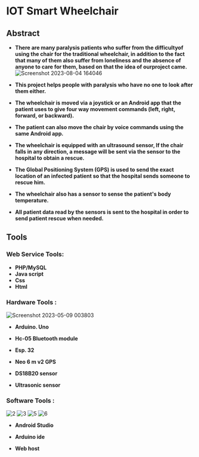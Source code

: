 # IOT Smart Wheelchair

## Abstract

- **There are many paralysis patients who suffer from the difficultyof using the chair for the traditional wheelchair,
 in addition to the fact that many of them also suffer from loneliness and the absence of anyone to care for them,
 based on that the idea of ourproject came.**
![Screenshot 2023-08-04 164046](https://github.com/ahmedrafat-SW/Smart-Wheel-Chair/assets/129176607/1638de2c-33c5-4fc0-b0d8-b7fdac1096fb)

- **This project helps people with paralysis who have no one to
look after them either.**

- **The wheelchair is moved via a joystick or an Android app that
the patient uses to give four way movement commands (left,
right, forward, or backward).**

- **The patient can also move the chair by voice commands using
the same Android app.**

- **The wheelchair is equipped with an ultrasound sensor,
If the chair falls in any direction, a message will be sent via the
sensor to the hospital to obtain a rescue.**

- **The Global Positioning System (GPS) is used to send the exact
location of an infected patient so that the hospital sends someone
to rescue him.**

- **The wheelchair also has a sensor to sense the patient's body
temperature.**

- **All patient data read by the sensors is sent to the hospital in
order to send patient rescue when needed.**

## Tools

### Web Service Tools:
 - **PHP/MySQL**
 - **Java script**
 - **Css**
 - **Html**

### Hardware Tools :

![Screenshot 2023-05-09 003803](https://user-images.githubusercontent.com/129176607/236940968-ec895678-efae-4657-b061-e7f535ccb480.png)

 - **Arduino. Uno** 
 - **Hc-05 Bluetooth module**

 - **Esp. 32**
  
 - **Neo 6 m v2 GPS**

 - **DS18B20 sensor**

 - **Ultrasonic sensor**

### Software Tools :

![2](https://user-images.githubusercontent.com/129176607/236944433-850f8832-f6d4-4a56-a7fb-73824381f86b.png)
![3](https://user-images.githubusercontent.com/129176607/236944442-06f30a14-f5f1-4569-ae73-7961a6a83009.png)
![5](https://user-images.githubusercontent.com/129176607/236944456-7b9db2f6-813b-4abb-bcf3-628abde2ebf5.png)
![6](https://user-images.githubusercontent.com/129176607/236944465-1e2c2fa3-ac00-4221-9182-c2d28b2f7f58.png)



 - **Android Studio**
  
 - **Arduino ide**
  
 - **Web host**

